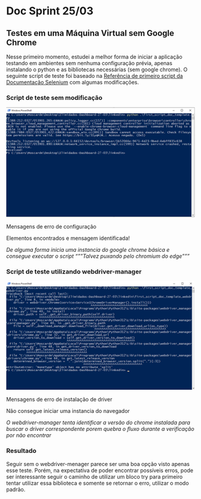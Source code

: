 # Doc Sprint 25/03

## Testes em uma Máquina Virtual sem Google Chrome

Nesse primeiro momento, estudei a melhor forma de iniciar a aplicação testando em ambientes sem nenhuma configuração prévia, apenas instalando o python e as bibliotecas necessárias (sem google chrome).
O seguinte script de teste foi baseado na [Referência de primeiro script da Documentação Selenium](https://www.selenium.dev/documentation/webdriver/getting_started/first_script/) com algumas modificações.

### Script de teste sem modificação

<img src='screenshots/sem_webdriver-manager.png'>

Mensagens de erro de configuração

Elementos encontrados e mensagem identificada!

*De alguma forma inicia uma instancia do google chrome básica e consegue executar o script “””Talvez puxando pelo chromium do edge”””*

### Script de teste utilizando webdriver-manager

<img src='screenshots/com_webdriver-manager.png'>

Mensagens de erro de instalação de driver

Não consegue iniciar uma instancia do navegador

*O webdriver-manager tenta identificar a versão do chrome instalada para buscar o driver correspondente porem quebra o fluxo durante a verificação por não encontrar*

### Resultado

Seguir sem o webdriver-menager parece ser uma boa opção visto apenas esse teste. Porém, na expectativa de poder encontrar possíveis erros, pode ser interessante seguir o caminho de utilizar um bloco try para primeiro tentar utilizar essa biblioteca e somente se retornar o erro, utilizar o modo padrão.